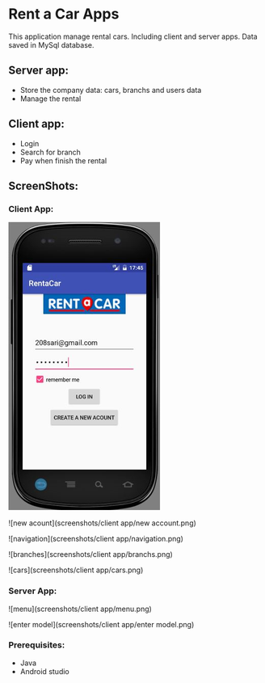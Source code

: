 # Rent a Car Apps
This application manage rental cars. Including client and server apps. Data saved in MySql database.

## Server app:
* Store the company data: cars, branchs and users data
* Manage the rental

## Client app:
* Login
* Search for branch
* Pay when finish the rental

## ScreenShots:
### Client App:

![login](https://github.com/chanismile/Rent-a-Car-App/blob/master/screenshots/client%20app/login.png)

![new acount](screenshots/client app/new account.png)

![navigation](screenshots/client app/navigation.png)

![branches](screenshots/client app/branchs.png)

![cars](screenshots/client app/cars.png)

### Server App:

![menu](screenshots/client app/menu.png)

![enter model](screenshots/client app/enter model.png)


### Prerequisites:
* Java
* Android studio

